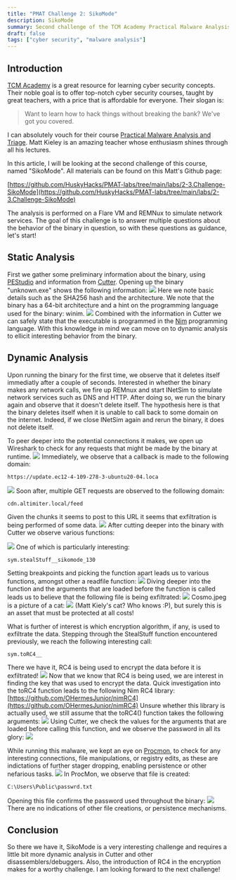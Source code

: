 ```yaml
---
title: "PMAT Challenge 2: SikoMode"
description: SikoMode
summary: Second challenge of the TCM Academy Practical Malware Analysis and Triage course.
draft: false
tags: ["cyber security", "malware analysis"]
---
```


## Introduction

[TCM Academy](https://academy.tcm-sec.com/) is a great resource for learning cyber security concepts. 
Their noble goal is to offer top-notch cyber security courses, taught
by great teachers, with a price that is affordable for everyone. 
Their slogan is:
>Want to learn how to hack things without breaking the bank? We've got you covered.

I can absolutely vouch for their course [Practical Malware Analysis and Triage](https://academy.tcm-sec.com/p/practical-malware-analysis-triage).
Matt Kieley is an amazing teacher whose enthusiasm shines through all his lectures. 

In this article, I will be looking at the second challenge of this course, named "SikoMode".
All materials can be found on this Matt's Github page:

[https://github.com/HuskyHacks/PMAT-labs/tree/main/labs/2-3.Challenge-SikoMode](https://github.com/HuskyHacks/PMAT-labs/tree/main/labs/2-3.Challenge-SikoMode)

The analysis is performed on a Flare VM and REMNux to simulate network services.
The goal of this challenge is to answer multiple questions about the behavior of
the binary in question, so with these questions as guidance, let's start!

## Static Analysis

First we gather some preliminary information about the binary, using [PEStudio](https://www.winitor.com/) and information from [Cutter](https://cutter.re/).
Opening up the binary "unknown.exe" shows the following information:
![](img/sikomode_arch.png)
Here we note basic details such as the SHA256 hash and the architecture. We note that the binary has a 64-bit architecture and a hint on the programming language used for the binary: winim.
![](img/sikomode_cutter.png)
Combined with the information in Cutter we can safely state that the executable is programmed in the [Nim](https://nim-lang.org/) programming language. With this knowledge in mind we can move on to dynamic analysis to ellicit interesting behavior from the binary. 


## Dynamic Analysis
Upon running the binary for the first time, we observe that it deletes itself immediatly after a couple of seconds. Interested in whether the binary makes any network calls, we fire up REMnux and start INetSim to simulate network services such as DNS and HTTP. After doing so, we run the binary again and observe that it doesn't delete itself. The hypothesis here is that the binary deletes itself when it is unable to call back to some domain on the internet. Indeed, if we close INetSim again and rerun the binary, it does not delete itself. 

To peer deeper into the potential connections it makes, we open up Wireshark to check for any requests that might be made by the binary at runtime. 
![](img/sikomode_ubuntu_update.png)
Immediately, we observe that a callback is made to the following domain:
```
https://update.ec12-4-109-278-3-ubuntu20-04.loca
```
![](img/sikomode_exfiltration.png)
Soon after, multiple GET requests are observed to the following domain:
```
cdn.altimiter.local/feed
```
Given the chunks it seems to post to this URL it seems that exfiltration is being performed of some data. 
![](img/sikomode_cosmo.png)
After cutting deeper into the binary with Cutter we observe various functions:

![](img/sikomode_functions.png)
One of which is particularly interesting:
```
sym.stealStuff__sikomode_130
```
Setting breakpoints and picking the function apart leads us to various functions, amongst other a readfile function:
![](img/sikomode_readfile.png)
Diving deeper into the function and the arguments that are loaded before the function is called leads us to believe that the following file is being exfiltrated:
![](img/sikomode_cosmo.png)
Cosmo.jpeg is a picture of a cat:
![](img/cosmo.jpeg)
(Matt Kiely's cat? Who knows :P), but surely this is an asset that must be protected at all costs!

What is further of interest is which encryption algorithm, if any, is used to exfiltrate the data. Stepping through the StealStuff function encountered previously, we reach the following interesting call:
```
sym.toRC4__
```
There we have it, RC4 is being used to encrypt the data before it is exfiltrated!
![](img/sikomode_rc4.png)
Now that we know that RC4 is being used, we are interest in finding the key that was used to encrypt the data. Quick investigation into the toRC4 function leads to the following Nim RC4 library:
[https://github.com/OHermesJunior/nimRC4](https://github.com/OHermesJunior/nimRC4) Unsure whether this library is actually used, we still assume that the toRC4() function takes the following arguments:
![](img/sikomode_nimrc4.png) Using Cutter, we check the values for the arguments that are loaded before calling this function, and we observe the password in all its glory:
![](img/sikomode_password.png)

While running this malware, we kept an eye on [Procmon](https://learn.microsoft.com/en-us/sysinternals/downloads/procmon), to check for any interesting connections, file manipulations, or registry edits, as these are indictations of further stager dropping, enabling persistence or other nefarious tasks. 
![](img/sikomode_passwrdtxt.png)
In ProcMon, we observe that file is created:
```
C:\Users\Public\passwrd.txt
```
Opening this file confirms the password used throughout the binary:
![](feature-sikomode.png) There are no indications of other file creations, or persistence mechanisms. 
## Conclusion
So there we have it, SikoMode is a very interesting challenge and requires a little bit more dynamic analysis in Cutter and other disassemblers/debuggers. Also, the introduction of RC4 in the encryption makes for a worthy challenge. I am looking forward to the next challenge!




